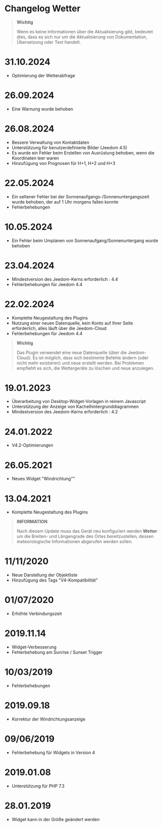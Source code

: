 # Changelog Wetter

>**Wichtig**
>
>Wenn es keine Informationen über die Aktualisierung gibt, bedeutet dies, dass es sich nur um die Aktualisierung von Dokumentation, Übersetzung oder Text handelt.

# 31.10.2024

- Optimierung der Wetterabfrage

# 26.09.2024

- Eine Warnung wurde behoben

# 26.08.2024

- Bessere Verwaltung von Kontaktdaten
- Unterstützung für benutzerdefinierte Bilder (Jeedom 4.5)
- Es wurde ein Fehler beim Erstellen von Ausrüstung behoben, wenn die Koordinaten leer waren
- Hinzufügung von Prognosen für H+1, H+2 und H+3

# 22.05.2024

- Ein seltener Fehler bei der Sonnenaufgangs-/Sonnenuntergangszeit wurde behoben, der auf 1 Uhr morgens fallen konnte
- Fehlerbehebungen

# 10.05.2024

- Ein Fehler beim Umplanen von Sonnenaufgang/Sonnenuntergang wurde behoben

# 23.04.2024

- Mindestversion des Jeedom-Kerns erforderlich : 4.4
- Fehlerbehebungen für Jeedom 4.4

# 22.02.2024

- Komplette Neugestaltung des Plugins
- Nutzung einer neuen Datenquelle, kein Konto auf Ihrer Seite erforderlich, alles läuft über die Jeedom-Cloud
- Fehlerbehebungen für Jeedom 4.4

>**Wichtig**
>
>Das Plugin verwendet eine neue Datenquelle (über die Jeedom-Cloud). Es ist möglich, dass sich bestimmte Befehle ändern (oder nicht mehr existieren) und neue erstellt werden. Bei Problemen empfiehlt es sich, die Wettergeräte zu löschen und neue anzulegen.

# 19.01.2023

- Überarbeitung von Desktop-Widget-Vorlagen in reinem Javascript
- Unterstützung der Anzeige von Kachelhintergrunddiagrammen
- Mindestversion des Jeedom-Kerns erforderlich : 4.2

# 24.01.2022

- V4.2-Optimierungen

# 26.05.2021

- Neues Widget "Windrichtung""

# 13.04.2021

- Komplette Neugestaltung des Plugins

>**INFORMATION**
>
>Nach diesem Update muss das Gerät neu konfiguriert werden **Wetter** um die Breiten- und Längengrade des Ortes bereitzustellen, dessen meteorologische Informationen abgerufen werden sollen.

# 11/11/2020

- Neue Darstellung der Objektliste
- Hinzufügung des Tags "V4-Kompatibilität"

# 01/07/2020

- Erhöhte Verbindungszeit

# 2019.11.14

- Widget-Verbesserung
- Fehlerbehebung am Sunrise / Sunset Trigger

# 10/03/2019

- Fehlerbehebungen

# 2019.09.18

- Korrektur der Windrichtungsanzeige

# 09/06/2019

- Fehlerbehebung für Widgets in Version 4

# 2019.01.08

- Unterstützung für PHP 7.3

# 28.01.2019

- Widget kann in der Größe geändert werden
